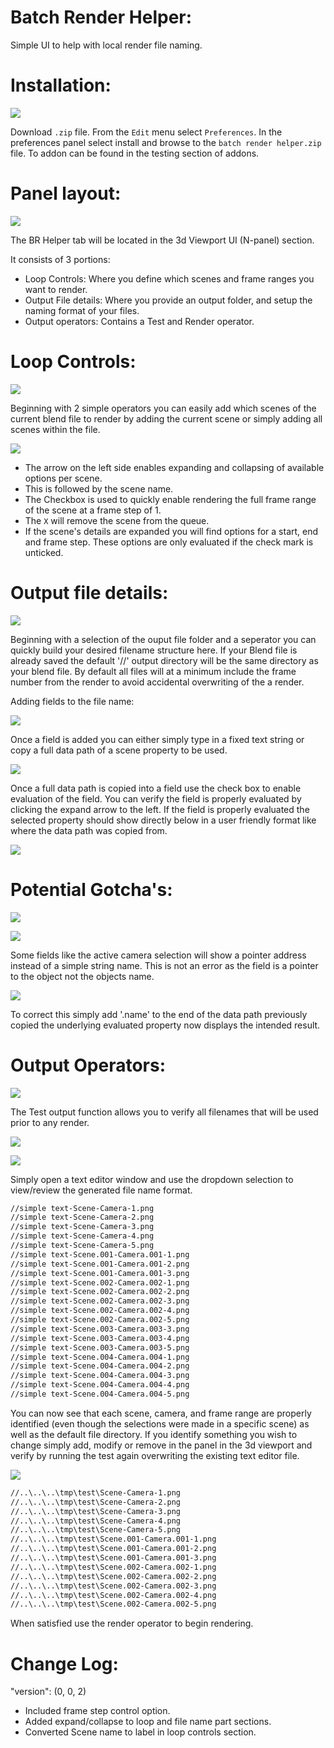 # Batch Render Helper:

Simple UI to help with local render file naming.

# Installation:

![](images/enabling_addon.png)

Download `.zip` file.
From the `Edit` menu select `Preferences`.
In the preferences panel select install and browse to the `batch render helper.zip` file.
To addon can be found in the testing section of addons.

# Panel layout:

![](images/panel_layout.png)

The BR Helper tab will be located in the 3d Viewport UI (N-panel) section.

It consists of 3 portions:
* Loop Controls: Where you define which scenes and frame ranges you want to render.
* Output File details: Where you provide an output folder, and setup the naming format of your files.
* Output operators: Contains a Test and Render operator.

# Loop Controls:

![](images/loop_controls_start.png)

Beginning with 2 simple operators you can easily add which scenes of the current blend file to render by adding the current scene or simply adding all scenes within the file.

![](images/loop_controls_2.png)

* The arrow on the left side enables expanding and collapsing of available options per scene.
* This is followed by the scene name.
* The Checkbox is used to quickly enable rendering the full frame range of the scene at a frame step of 1.
* The `X` will remove the scene from the queue.
* If the scene's details are expanded you will find options for a start, end and frame step. These options are only evaluated if the check mark is unticked.



# Output file details:

![](images/output_file_details_1.png)

Beginning with a selection of the ouput file folder and a seperator you can quickly build your desired filename structure here. If your Blend file is already saved the default '//' output directory will be the same directory as your blend file. By default all files will at a minimum include the frame number from the render to avoid accidental overwriting of the a render.

Adding fields to the file name:

![](images/output_file_details_2.png)

Once a field is added you can either simply type in a fixed text string or copy a full data path of a scene property to be used.

![](images/data_path_1.png)

Once a full data path is copied into a field use the check box to enable evaluation of the field. You can verify the field is properly evaluated by clicking the expand arrow to the left. If the field is properly evaluated the selected property should show directly below in a user friendly format like where the data path was copied from.

![](images/output_file_details_3.png)

# Potential Gotcha's:

![](images/potential_gotcha_1.png)

![](images/potential_gotcha_2.png)

Some fields like the active camera selection will show a pointer address instead of a simple string name. This is not an error as the field is a pointer to the object not the objects name. 

![](images/potential_gotcha_3.png)

To correct this simply add '.name' to the end of the data path previously copied the underlying evaluated property now displays the intended result.

# Output Operators:

![](images/output_operators_1.png)

The Test output function allows you to verify all filenames that will be used prior to any render. 

![](images/test_output_1.png)

![](images/test_output_2.png)

Simply open a text editor window and use the dropdown selection to view/review the generated file name format.

```txt
//simple text-Scene-Camera-1.png
//simple text-Scene-Camera-2.png
//simple text-Scene-Camera-3.png
//simple text-Scene-Camera-4.png
//simple text-Scene-Camera-5.png
//simple text-Scene.001-Camera.001-1.png
//simple text-Scene.001-Camera.001-2.png
//simple text-Scene.001-Camera.001-3.png
//simple text-Scene.002-Camera.002-1.png
//simple text-Scene.002-Camera.002-2.png
//simple text-Scene.002-Camera.002-3.png
//simple text-Scene.002-Camera.002-4.png
//simple text-Scene.002-Camera.002-5.png
//simple text-Scene.003-Camera.003-3.png
//simple text-Scene.003-Camera.003-4.png
//simple text-Scene.003-Camera.003-5.png
//simple text-Scene.004-Camera.004-1.png
//simple text-Scene.004-Camera.004-2.png
//simple text-Scene.004-Camera.004-3.png
//simple text-Scene.004-Camera.004-4.png
//simple text-Scene.004-Camera.004-5.png
```

You can now see that each scene, camera, and frame range are properly identified (even though the selections were made in a specific scene) as well as the default file directory. If you identify something you wish to change simply add, modify or remove in the panel in the 3d viewport and verify by running the test again overwriting the existing text editor file.

![](images/modified_1.png)

```txt
//..\..\..\tmp\test\Scene-Camera-1.png
//..\..\..\tmp\test\Scene-Camera-2.png
//..\..\..\tmp\test\Scene-Camera-3.png
//..\..\..\tmp\test\Scene-Camera-4.png
//..\..\..\tmp\test\Scene-Camera-5.png
//..\..\..\tmp\test\Scene.001-Camera.001-1.png
//..\..\..\tmp\test\Scene.001-Camera.001-2.png
//..\..\..\tmp\test\Scene.001-Camera.001-3.png
//..\..\..\tmp\test\Scene.002-Camera.002-1.png
//..\..\..\tmp\test\Scene.002-Camera.002-2.png
//..\..\..\tmp\test\Scene.002-Camera.002-3.png
//..\..\..\tmp\test\Scene.002-Camera.002-4.png
//..\..\..\tmp\test\Scene.002-Camera.002-5.png
```

When satisfied use the render operator to begin rendering.

# Change Log:

"version": (0, 0, 2)
* Included frame step control option.
* Added expand/collapse to loop and file name part sections.
* Converted Scene name to label in loop controls section.

